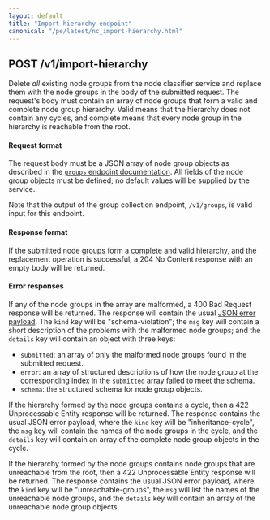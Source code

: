 ```yaml
---
layout: default
title: "Import hierarchy endpoint"
canonical: "/pe/latest/nc_import-hierarchy.html"
---
```


## POST /v1/import-hierarchy

Delete *all* existing node groups from the node classifier service and replace them with the node groups in the body of the submitted request.
The request's body must contain an array of node groups that form a valid and complete node group hierarchy.
Valid means that the hierarchy does not contain any cycles, and complete means that every node group in the hierarchy is reachable from the root.

#### Request format

The request body must be a JSON array of node group objects as described in the [`groups` endpoint documentation](./nc_groups.html).
All fields of the node group objects must be defined; no default values will be supplied by the service.

Note that the output of the group collection endpoint, `/v1/groups`, is valid input for this endpoint.

#### Response format

If the submitted node groups form a complete and valid hierarchy, and the replacement operation is successful, a 204 No Content response with an empty body will be returned.

#### Error responses

If any of the node groups in the array are malformed, a 400 Bad Request response will be returned.
The response will contain the usual [JSON error payload](./nc_errors.html).
The `kind` key will be "schema-violation"; the `msg` key will contain a short description of the problems with the malformed node groups; and the `details` key will contain an object with three keys:

  * `submitted`: an array of only the malformed node groups found in the submitted request.
  * `error`: an array of structured descriptions of how the node group at the corresponding index in the `submitted` array failed to meet the schema.
  * `schema`: the structured schema for node group objects.

If the hierarchy formed by the node groups contains a cycle, then a 422 Unprocessable Entity response will be returned.
The response contains the usual JSON error payload, where the `kind` key will be "inheritance-cycle", the `msg` key will contain the names of the node groups in the cycle, and the `details` key will contain an array of the complete node group objects in the cycle.

If the hierarchy formed by the node groups contains node groups that are unreachable from the root, then a 422 Unprocessable Entity response will be returned.
The response contains the usual JSON error payload, where the `kind` key will be "unreachable-groups", the `msg` will list the names of the unreachable node groups, and the `details` key will contain an array of the unreachable node group objects.

